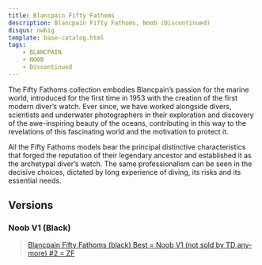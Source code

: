 ```yaml
---
title: Blancpain Fifty Fathoms
description: Blancpain Fifty Fathoms, Noob (Discontinued)
disqus: nwbig
template: base-catalog.html
tags:
    - BLANCPAIN
    - NOOB
    - Discontinued
---
```

The Fifty Fathoms collection embodies Blancpain’s passion for the marine world, introduced for the first time in 1953 with the creation of the first modern diver’s watch. Ever since, we have worked alongside divers, scientists and underwater photographers in their exploration and discovery of the awe-inspiring beauty of the oceans, contributing in this way to the revelations of this fascinating world and the motivation to protect it.

All the Fifty Fathoms models bear the principal distinctive characteristics that forged the reputation of their legendary ancestor and established it as the archetypal diver’s watch. The same professionalism can be seen in the decisive choices, dictated by long experience of diving, its risks and its essential needs.

## Versions

### Noob V1 (Black)

<blockquote class="imgur-embed-pub" lang="en" data-id="a/bDutztn"  ><a href="//imgur.com/a/bDutztn">Blancpain Fifty Fathoms (black) Best = Noob V1 (not sold by TD anymore) #2 = ZF</a></blockquote><script async src="//s.imgur.com/min/embed.js" charset="utf-8"></script>